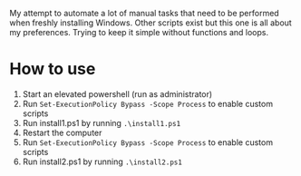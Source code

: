 My attempt to automate a lot of manual tasks that need to be performed when freshly installing Windows. Other scripts exist but this one is all about my preferences. Trying to keep it simple without functions and loops.

# How to use

1. Start an elevated powershell (run as administrator)
1. Run `Set-ExecutionPolicy Bypass -Scope Process` to enable custom scripts
1. Run install1.ps1 by running `.\install1.ps1`
1. Restart the computer
1. Run `Set-ExecutionPolicy Bypass -Scope Process` to enable custom scripts
1. Run install2.ps1 by running `.\install2.ps1`

